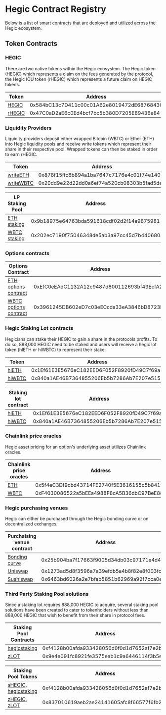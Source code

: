 # Hegic Contract Registry

Below is a list of smart contracts that are deployed and utilized across the Hegic ecosystem.

## Token Contracts

### HEGIC

There are two native tokens within the Hegic ecosystem. The Hegic token (HEGIC) which represents a claim on the fees generated by the protocol, the Hegic IOU token (rHEGIC) which represents a future claim on HEGIC tokens.


| Token                                                                             | Address                                    |
| --------------------------------------------------------------------------------- | ------------------------------------------ |
| [HEGIC](https://etherscan.io/token/0x584bC13c7D411c00c01A62e8019472dE68768430)    | 0x584bC13c7D411c00c01A62e8019472dE68768430 |
| [rHEGIC](https://etherscan.io/token/0x47C0aD2aE6c0Ed4bcf7bc5b380D7205E89436e84)   | 0x47C0aD2aE6c0Ed4bcf7bc5b380D7205E89436e84 |

### Liquidity Providers

Liquidity providers deposit either wrapped Bitcoin (WBTC) or Ether (ETH) into Hegic liquidity pools and receive write tokens which represent their share in their respective pool. Wrapped tokens can then be staked in order to earn rHEGIC.


| Token                                                                              | Address                                    |
| ---------------------------------------------------------------------------------- | ------------------------------------------ |
| [writeETH](https://etherscan.io/token/0x878f15ffc8b894a1ba7647c7176e4c01f74e140b)  | 0x878f15ffc8b894a1ba7647c7176e4c01f74e140b |
| [writeWBTC](https://etherscan.io/token/0x20dd9e22d22dd0a6ef74a520cb08303b5fad5de7) | 0x20dd9e22d22dd0a6ef74a520cb08303b5fad5de7 |

| LP Staking Pool                                                                         | Address                                    | Github                                                                                                       |
| --------------------------------------------------------------------------------------- | ------------------------------------------ | ------------------------------------------------------------------------------------------------------------ |
| [ETH staking](https://etherscan.io/address/0x9b18975e64763bda591618cdf02d2f14a9875981)  | 0x9b18975e64763bda591618cdf02d2f14a9875981 | [HegicETHOptions.sol](https://github.com/hegic/contracts-v888/blob/master/contracts/Pool/HegicETHPool.sol)   |
| [WBTC staking](https://etherscan.io/address/0x202ec7190f75046348de5ab3a97cc45d7b440680) | 0x202ec7190f75046348de5ab3a97cc45d7b440680 | [HegicWBTCOptions.sol](https://github.com/hegic/contracts-v888/blob/master/contracts/Pool/HegicWBTCPool.sol) |

### Options contracts

| Options Contract                                                                                 | Address                                    | Github                                                                                                               |
| ------------------------------------------------------------------------------------------------ | ------------------------------------------ | -------------------------------------------------------------------------------------------------------------------- | 
| [ETH options contract](https://etherscan.io/address/0xefc0eeadc1132a12c9487d800112693bf49ecfa2)  | 0xEfC0eEAdC1132A12c9487d800112693bf49EcfA2 | [HegicETHOptions.sol](https://github.com/hegic/contracts-v888/blob/master/contracts/Options/HegicETHOptions.sol)     |
| [WBTC options contract](https://etherscan.io/address/0x3961245db602ed7c03eeccda33ea3846bd8723bd) | 0x3961245DB602eD7c03eECcda33eA3846bD8723BD | [HegicWBTCOptions.sol](https://github.com/hegic/contracts-v888/blob/master/contracts/Options/HegicWBTCOptions.sol)   |

### Hegic Staking Lot contracts

Hegicians can stake their HEGIC to gain a share in the protocols profits. To do so, 888,000 HEGIC need to be staked and users will receive a hegic lot token (hlETH or hlWBTC) to represent their stake.

| Token                                                                           | Address                                    |
| ------------------------------------------------------------------------------- | ------------------------------------------ |
| [hlETH](https://etherscan.io/token/0x1ef61e3e5676ec182eed6f052f8920fd49c7f69a)  | 0x1Ef61E3E5676eC182EED6F052F8920fD49C7f69a |
| [hlWBTC](https://etherscan.io/token/0x840a1ae46b7364855206eb5b7286ab7e207e515b) | 0x840a1AE46B7364855206Eb5b7286Ab7E207e515b |

| Staking lot contract                                                              | Address                                    | Github                                                                                                             |
| --------------------------------------------------------------------------------- | ------------------------------------------ | ------------------------------------------------------------------------------------------------------------------ |
| [hlETH](https://etherscan.io/address/0x840a1ae46b7364855206eb5b7286ab7e207e515b)  | 0x1Ef61E3E5676eC182EED6F052F8920fD49C7f69a | [HegicStakingETH.sol](https://github.com/hegic/contracts-v888/blob/master/contracts/Staking/HegicStakingETH.sol)   |
| [hlWBTC](https://etherscan.io/address/0x1ef61e3e5676ec182eed6f052f8920fd49c7f69a) | 0x840a1AE46B7364855206Eb5b7286Ab7E207e515b | [HegicStakingWBTC.sol](https://github.com/hegic/contracts-v888/blob/master/contracts/Staking/HegicStakingWBTC.sol) |

### Chainlink price oracles

Hegic asset pricing for an option's underlying asset utilizes Chainlink oracles.

| Chainlink price oracles                                                          | Address                                    |
| -------------------------------------------------------------------------------- | ------------------------------------------ |
| [ETH](https://etherscan.io/address/0x5f4eC3Df9cbd43714FE2740f5E3616155c5b8419)   | 0x5f4eC3Df9cbd43714FE2740f5E3616155c5b8419 |
| [WBTC](https://etherscan.io/address/0xf4030086522a5beea4988f8ca5b36dbc97bee88c)  | 0xF4030086522a5bEEa4988F8cA5B36dbC97BeE88c |

### Hegic purchasing venues 

Hegic can either be purchased through the Hegic bonding curve or on decentralized exchanges.

| Purchaising venue contract                                                               | Address                                    | Github                                                                                                            |
| ---------------------------------------------------------------------------------------- | ------------------------------------------ | ----------------------------------------------------------------------------------------------------------------- |
| [Bonding curve](https://etherscan.io/address/0x25b904ba7f17663f9005d34db03c97171e4d4cb7) | 0x25b904ba7f17663f9005d34db03c97171e4d4cb7 | [BondingCurve.sol](https://github.com/hegic/contracts-v888/blob/master/contracts/BondingCurve/BondingCurve.sol)   |
| [Uniswap](https://etherscan.io/address/0x1273ad5d8f3596a7a39efdb5a4b8f82e8f003fc3)       | 0x1273ad5d8f3596a7a39efdb5a4b8f82e8f003fc3 |                                                                                                                   |
| [Sushiswap](https://etherscan.io/address/0x6463bd6026a2e7bfab5851b62969a92f7cca0eb6)     | 0x6463bd6026a2e7bfab5851b62969a92f7cca0eb6 |                                                                                                                   |

### Third Party Staking Pool solutions

Since a staking lot requires 888,000 HEGIC to acquire, several staking pool solutions have been created to cater to tokenholders without less than 888,000 HEGIC that wish to benefit from their share in protocol fees. 

| Staking Pool Contracts                                                                    | Address                                    |
| ----------------------------------------------------------------------------------------- | ------------------------------------------ |
| [hegicstaking](https://etherscan.io/address/0xf4128b00afda933428056d0f0d1d7652af7e2b35)   | 0xf4128b00afda933428056d0f0d1d7652af7e2b35 |
| [zLOT](https://etherscan.io/address/0x9e4e091fc8921fe3575eab1c9a6446114f3b5ef2)           | 0x9e4e091fc8921fe3575eab1c9a6446114f3b5ef2 |


| Staking Pool Tokens                                                                               | Address                                    |
| ------------------------------------------------------------------------------------------------- | ------------------------------------------ |
| [sHEGIC, hegicstaking](https://etherscan.io/address/0xf4128b00afda933428056d0f0d1d7652af7e2b35)   | 0xf4128b00afda933428056d0f0d1d7652af7e2b35 |
| [zHEGIC, zLOT](https://etherscan.io/address/0x837010619aeb2ae24141605afc8f66577f6fb2e7)           | 0x837010619aeb2ae24141605afc8f66577f6fb2e7 |

